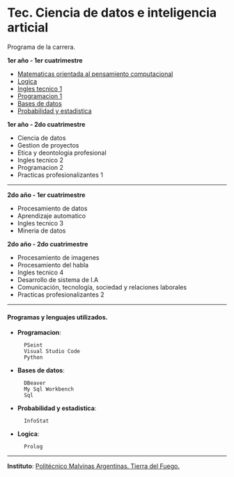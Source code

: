 ﻿

# Tec. Ciencia de datos e inteligencia articial

Programa de la carrera.

**1er año - 1er cuatrimestre** 


* [Matematicas orientada al pensamiento computacional](https://github.com/mnahuelanca/tec_ds_ia/tree/main/Matematica%20orientada%20al%20pensamiento%20computacional "Matematicas orientada al pensamiento computacional")
* [Logica](https://github.com/mnahuelanca/tec_ds_ia/tree/main/Logica "Logica")
* [Ingles tecnico 1](https://github.com/mnahuelanca/tec_ds_ia/tree/main/Ingles%20tecnico%201 "Ingles tecnico 1")
* [Programacion 1](https://github.com/mnahuelanca/tec_ds_ia/tree/main/Programacion%201 "Programacion 1")
* [Bases de datos](https://github.com/mnahuelanca/tec_ds_ia/tree/main/Bases%20de%20datos "Bases de datos")
* [Probabilidad y estadistica](https://github.com/mnahuelanca/tec_ds_ia/tree/main/Probabilidad%20y%20estadistica "Probabilidad y estadistica")

**1er año - 2do cuatrimestre**

* Ciencia de datos
* Gestion de proyectos
* Etica y deontologia profesional
* Ingles tecnico 2
* Programacion 2
* Practicas profesionalizantes 1

------------

**2do año - 1er cuatrimestre**
* Procesamiento de datos
* Aprendizaje automatico
* Ingles tecnico 3
* Mineria de datos

**2do año - 2do cuatrimestre**

* Procesamiento de imagenes
* Procesamiento del habla
* Ingles tecnico 4
* Desarrollo de sistema de I.A
* Comunicación, tecnología, sociedad y relaciones laborales
* Practicas profesionalizantes 2


------------
#### Programas y lenguajes utilizados. 
* **Programacion**:
  
		PSeint
		Visual Studio Code
		Python
* **Bases de datos**:
  
		DBeaver
		My Sql Workbench
		Sql
* **Probabilidad y estadistica**:
  
		InfoStat

* **Logica**:
  
		Prolog

------------
**Instituto**: [Politécnico Malvinas Argentinas. Tierra del Fuego.](https://politecnico.tdf.gob.ar/ "Politécnico Malvinas Argentinas. Tierra del Fuego.")
